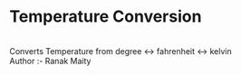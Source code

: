 # Temperature Conversion 
<br>
Converts Temperature from degree <-> fahrenheit <-> kelvin 
<br>
Author :- Ranak Maity 

